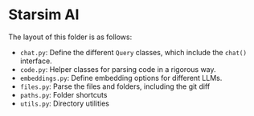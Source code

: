 # Starsim AI

The layout of this folder is as follows:

- `chat.py`: Define the different `Query` classes, which include the `chat()` interface.
- `code.py`: Helper classes for parsing code in a rigorous way.
- `embeddings.py`: Define embedding options for different LLMs.
- `files.py`: Parse the files and folders, including the git diff
- `paths.py`: Folder shortcuts
- `utils.py`: Directory utilities
